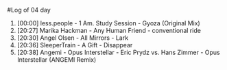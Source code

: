 #Log of 04 day

1. [00:00] less.people - 1 Am. Study Session - Gyoza (Original Mix)
1. [20:27] Marika Hackman - Any Human Friend - conventional ride
1. [20:30] Angel Olsen - All Mirrors - Lark
1. [20:36] SleeperTrain - A Gift - Disappear
1. [20:38] Angemi - Opus Interstellar - Eric Prydz vs. Hans Zimmer - Opus Interstellar (ANGEMI Remix)
